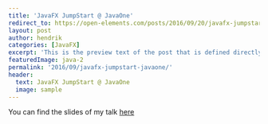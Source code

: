 ```yaml
---
title: 'JavaFX JumpStart @ JavaOne'
redirect_to: https://open-elements.com/posts/2016/09/20/javafx-jumpstart-@-javaone/
layout: post
author: hendrik
categories: [JavaFX]
excerpt: 'This is the preview text of the post that is defined directly in the header of the markdown file.'
featuredImage: java-2
permalink: '2016/09/javafx-jumpstart-javaone/'
header:
  text: JavaFX JumpStart @ JavaOne
  image: sample
---
```

You can find the slides of my talk [here](http://www.slideshare.net/HendrikEbbers/javafx-jumpstart-javaone-2016)
